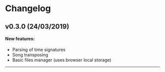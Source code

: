 # Changelog

## v0.3.0 (24/03/2019)

#### New features:

- Parsing of time signatures
- Song transposing
- Basic files manager (uses browser local storage)

---
